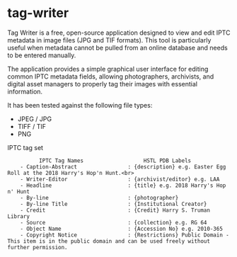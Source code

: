 # tag-writer

Tag Writer is a free, open-source application designed to view and edit IPTC metadata in image files (JPG and TIF formats). This tool is particularly useful when metadata cannot be pulled from an online database and needs to be entered manually.

The application provides a simple graphical user interface for editing common IPTC metadata fields, allowing photographers, archivists, and digital asset managers to properly tag their images with essential information.

It has been tested against the following file types:

- JPEG / JPG
- TIFF / TIF
- PNG

 IPTC tag set
 ```
           IPTC Tag Names                   HSTL PDB Labels
     - Caption-Abstract                : {description} e.g. Easter Egg Roll at the 2018 Harry's Hop'n Hunt.<br>
     - Writer-Editor                   : {archivist/editor} e.g. LAA
     - Headline                        : {title} e.g. 2018 Harry's Hop n' Hunt
     - By-line                         : {photographer}
     - By-line Title                   : {Institutional Creator}
     - Credit                          : {Credit} Harry S. Truman Library
     - Source                          : {collection} e.g. RG 64
     - Object Name                     : {Accession No} e.g. 2010-365
     - Copyright Notice                : {Restrictions} Public Domain - This item is in the public domain and can be used freely without further permission.
```

